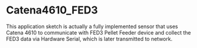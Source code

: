 # Catena4610_FED3
This application sketch is actually a fully implemented sensor that uses Catena 4610 to communicate with FED3 Pellet Feeder device and collect the FED3 data via Hardware Serial, which is later transmitted to network.
